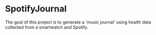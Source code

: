 # SpotifyJournal
The goal of this project is to generate a 'music journal' using health data collected from a smartwatch and Spotify.
